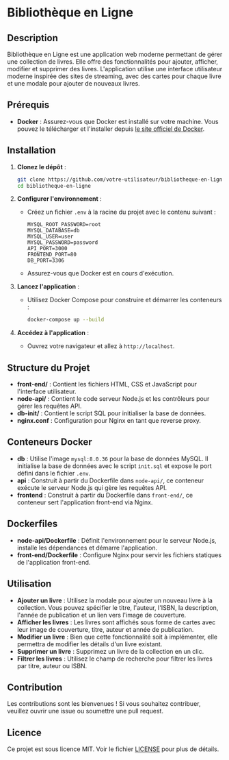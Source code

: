# Bibliothèque en Ligne

## Description

Bibliothèque en Ligne est une application web moderne permettant de gérer une collection de livres. Elle offre des fonctionnalités pour ajouter, afficher, modifier et supprimer des livres. L'application utilise une interface utilisateur moderne inspirée des sites de streaming, avec des cartes pour chaque livre et une modale pour ajouter de nouveaux livres.

## Prérequis

- **Docker** : Assurez-vous que Docker est installé sur votre machine. Vous pouvez le télécharger et l'installer depuis [le site officiel de Docker](https://www.docker.com/get-started).

## Installation

1. **Clonez le dépôt** :
   ```bash
   git clone https://github.com/votre-utilisateur/bibliotheque-en-ligne.git
   cd bibliotheque-en-ligne
   ```

2. **Configurer l'environnement** :
   - Créez un fichier `.env` à la racine du projet avec le contenu suivant :
     ```plaintext
     MYSQL_ROOT_PASSWORD=root
     MYSQL_DATABASE=db
     MYSQL_USER=user
     MYSQL_PASSWORD=password
     API_PORT=3000
     FRONTEND_PORT=80
     DB_PORT=3306
     ```
   - Assurez-vous que Docker est en cours d'exécution.

3. **Lancez l'application** :
   - Utilisez Docker Compose pour construire et démarrer les conteneurs :
     ```bash
     docker-compose up --build
     ```

4. **Accédez à l'application** :
   - Ouvrez votre navigateur et allez à `http://localhost`.

## Structure du Projet

- **front-end/** : Contient les fichiers HTML, CSS et JavaScript pour l'interface utilisateur.
- **node-api/** : Contient le code serveur Node.js et les contrôleurs pour gérer les requêtes API.
- **db-init/** : Contient le script SQL pour initialiser la base de données.
- **nginx.conf** : Configuration pour Nginx en tant que reverse proxy.

## Conteneurs Docker

- **db** : Utilise l'image `mysql:8.0.36` pour la base de données MySQL. Il initialise la base de données avec le script `init.sql` et expose le port défini dans le fichier `.env`.
- **api** : Construit à partir du Dockerfile dans `node-api/`, ce conteneur exécute le serveur Node.js qui gère les requêtes API.
- **frontend** : Construit à partir du Dockerfile dans `front-end/`, ce conteneur sert l'application front-end via Nginx.

## Dockerfiles

- **node-api/Dockerfile** : Définit l'environnement pour le serveur Node.js, installe les dépendances et démarre l'application.
- **front-end/Dockerfile** : Configure Nginx pour servir les fichiers statiques de l'application front-end.

## Utilisation

- **Ajouter un livre** : Utilisez la modale pour ajouter un nouveau livre à la collection. Vous pouvez spécifier le titre, l'auteur, l'ISBN, la description, l'année de publication et un lien vers l'image de couverture.
- **Afficher les livres** : Les livres sont affichés sous forme de cartes avec leur image de couverture, titre, auteur et année de publication.
- **Modifier un livre** : Bien que cette fonctionnalité soit à implémenter, elle permettra de modifier les détails d'un livre existant.
- **Supprimer un livre** : Supprimez un livre de la collection en un clic.
- **Filtrer les livres** : Utilisez le champ de recherche pour filtrer les livres par titre, auteur ou ISBN.

## Contribution

Les contributions sont les bienvenues ! Si vous souhaitez contribuer, veuillez ouvrir une issue ou soumettre une pull request.

## Licence

Ce projet est sous licence MIT. Voir le fichier [LICENSE](LICENSE) pour plus de détails. 